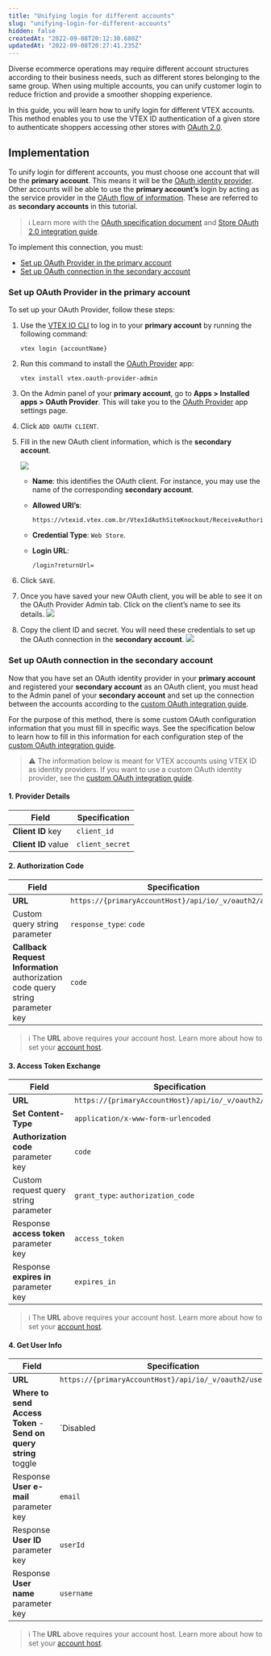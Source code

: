 ```yaml
---
title: "Unifying login for different accounts"
slug: "unifying-login-for-different-accounts"
hidden: false
createdAt: "2022-09-08T20:12:30.680Z"
updatedAt: "2022-09-08T20:27:41.235Z"
---
```


Diverse ecommerce operations may require different account structures according to their business needs, such as different stores belonging to the same group. When using multiple accounts, you can unify customer login to reduce friction and provide a smoother shopping experience.

In this guide, you will learn how to unify login for different VTEX accounts. This method enables you to use the VTEX ID authentication of a given store to authenticate shoppers accessing other stores with [OAuth 2.0](https://developers.vtex.com/docs/guides/login-integration-guide-webstore-oauth2).

## Implementation

To unify login for different accounts, you must choose one account that will be the **primary account**. This means it will be the [OAuth identity provider](https://developers.vtex.com/docs/guides/login-integration-guide-webstore-oauth2#oauth2). Other accounts will be able to use the **primary account’s** login by acting as the service provider in the [OAuth flow of information](https://developers.vtex.com/docs/guides/login-integration-guide-webstore-oauth2#oauth2). These are referred to as **secondary accounts** in this tutorial.

> ℹ️ Learn more with the [OAuth specification document](https://www.rfc-editor.org/rfc/rfc6749) and [Store OAuth 2.0 integration guide](https://developers.vtex.com/docs/guides/login-integration-guide-webstore-oauth2).

To implement this connection, you must:

- [Set up OAuth Provider in the primary account](#set-up-oauth-provider-in-the-primary-account)
- [Set up OAuth connection in the secondary account](#set-up-oauth-connection-in-the-secondary-account)

### Set up OAuth Provider in the primary account

To set up your OAuth Provider, follow these steps:

1. Use the [VTEX IO CLI](https://developers.vtex.com/docs/guides/vtex-io-documentation-vtex-io-cli-installation-and-command-reference) to log in to your **primary account** by running the following command:

   ```shell
   vtex login {accountName}
   ```

2. Run this command to install the [OAuth Provider](https://github.com/vtex/oauth-provider) app:

   ```shell
   vtex install vtex.oauth-provider-admin
   ```

3. On the Admin panel of your **primary account**, go to **Apps > Installed apps > OAuth Provider**. This will take you to the [OAuth Provider](https://github.com/vtex/oauth-provider) app settings page.
4. Click `ADD OAUTH CLIENT`.
5. Fill in the new OAuth client information, which is the **secondary account**.

   ![](https://cdn.jsdelivr.net/gh/vtexdocs/dev-portal-content@main/images/unifying-login-for-different-accounts-1.PNG)

   - **Name**: this identifies the OAuth client. For instance, you may use the name of the corresponding **secondary account**.
   - **Allowed URI’s**:

      ```
      https://vtexid.vtex.com.br/VtexIdAuthSiteKnockout/ReceiveAuthorizationCode.ashx
      ```

   - **Credential Type**: `Web Store`.
   - **Login URL**:

      ```
      /login?returnUrl=
      ```

6. Click `SAVE`.
7. Once you have saved your new OAuth client, you will be able to see it on the OAuth Provider Admin tab. Click on the client’s name to see its details.
   ![](https://cdn.jsdelivr.net/gh/vtexdocs/dev-portal-content@main/images/unifying-login-for-different-accounts-2.PNG)
8. Copy the client ID and secret. You will need these credentials to set up the OAuth connection in the **secondary account**.
   ![](https://cdn.jsdelivr.net/gh/vtexdocs/dev-portal-content@main/images/unifying-login-for-different-accounts-3.PNG)

### Set up OAuth connection in the secondary account

Now that you have set an OAuth identity provider in your **primary account** and registered your **secondary account** as an OAuth client, you must head to the Admin panel of your **secondary account** and set up the connection between the accounts according to the [custom OAuth integration guide](https://developers.vtex.com/docs/guides/login-integration-guide-webstore-oauth2#integration).

For the purpose of this method, there is some custom OAuth configuration information that you must fill in specific ways. See the specification below to learn how to fill in this information for each configuration step of the [custom OAuth integration guide](https://developers.vtex.com/docs/guides/login-integration-guide-webstore-oauth2#integration).

>⚠️ The information below is meant for VTEX accounts using VTEX ID as identity providers. If you want to use a custom OAuth identity provider, see the  [custom OAuth integration guide](https://developers.vtex.com/docs/guides/login-integration-guide-webstore-oauth2#integration).

#### 1. Provider Details

| **Field** | **Specification** |
| - | - |
| **Client ID** key | `client_id` |
| **Client ID** value | `client_secret` |

#### 2. Authorization Code

| **Field** | **Specification** |
| - | - |
| **URL** | `https://{primaryAccountHost}/api/io/_v/oauth2/auth` |
| Custom query string parameter | `response_type`: `code` |
| **Callback Request Information** authorization code query string parameter key  | `code` |

> ℹ️ The **URL** above requires your account host. Learn more about how to set your [account host](https://help.vtex.com/tutorial/configuring-the-store-domain--tutorials_2450#registering-a-new-host).

#### 3. Access Token Exchange

| **Field** | **Specification** |
| - | - |
| **URL** | `https://{primaryAccountHost}/api/io/_v/oauth2/token` |
| **Set Content-Type** | `application/x-www-form-urlencoded` |
| **Authorization code** parameter key | `code` |
| Custom request query string parameter | `grant_type`: `authorization_code` |
| Response **access token** parameter key | `access_token` |
| Response **expires in** parameter key | `expires_in` |

> ℹ️ The **URL** above requires your account host. Learn more about how to set your [account host](https://help.vtex.com/tutorial/configuring-the-store-domain--tutorials_2450#registering-a-new-host).

#### 4. Get User Info

| **Field** | **Specification** |
| - | - |
| **URL** | `https://{primaryAccountHost}/api/io/_v/oauth2/userinfo/` |
| **Where to send Access Token** - **Send on query string** toggle | `Disabled |
| Response **User e-mail** parameter key | `email` |
| Response **User ID** parameter key | `userId` |
| Response **User name** parameter key | `username` |

> ℹ️ The **URL** above requires your account host. Learn more about how to set your [account host](https://help.vtex.com/tutorial/configuring-the-store-domain--tutorials_2450#registering-a-new-host).
